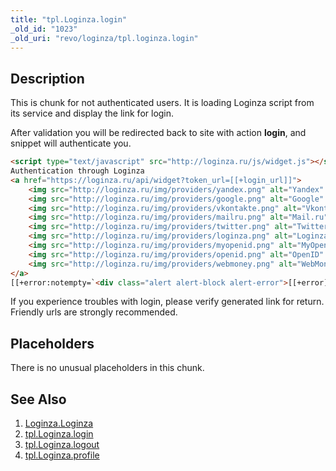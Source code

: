 ```yaml
---
title: "tpl.Loginza.login"
_old_id: "1023"
_old_uri: "revo/loginza/tpl.loginza.login"
---
```


## Description

This is chunk for not authenticated users. It is loading Loginza script from its service and display the link for login.

After validation you will be redirected back to site with action **login**, and snippet will authenticate you.

``` html 
<script type="text/javascript" src="http://loginza.ru/js/widget.js"></script>
Authentication through Loginza
<a href="https://loginza.ru/api/widget?token_url=[[+login_url]]">
    <img src="http://loginza.ru/img/providers/yandex.png" alt="Yandex" title="Yandex">
    <img src="http://loginza.ru/img/providers/google.png" alt="Google" title="Google Accounts">
    <img src="http://loginza.ru/img/providers/vkontakte.png" alt="Vkontakte" title="Vkontakte">
    <img src="http://loginza.ru/img/providers/mailru.png" alt="Mail.ru" title="Mail.ru">
    <img src="http://loginza.ru/img/providers/twitter.png" alt="Twitter" title="Twitter">
    <img src="http://loginza.ru/img/providers/loginza.png" alt="Loginza" title="Loginza">
    <img src="http://loginza.ru/img/providers/myopenid.png" alt="MyOpenID" title="MyOpenID">
    <img src="http://loginza.ru/img/providers/openid.png" alt="OpenID" title="OpenID">
    <img src="http://loginza.ru/img/providers/webmoney.png" alt="WebMoney" title="WebMoney">
</a>
[[+error:notempty=`<div class="alert alert-block alert-error">[[+error]]</div>`]]
```

If you experience troubles with login, please verify generated link for return. Friendly urls are strongly recommended.

## Placeholders

There is no unusual placeholders in this chunk.

## See Also

1. [Loginza.Loginza](extras/loginza/loginza.loginza)
2. [tpl.Loginza.login](extras/loginza/tpl.loginza.login)
3. [tpl.Loginza.logout](extras/loginza/tpl.loginza.logout)
4. [tpl.Loginza.profile](extras/loginza/tpl.loginza.profile)